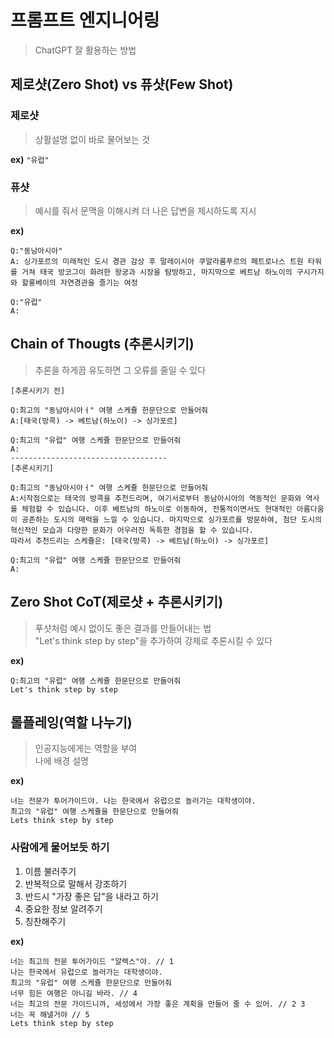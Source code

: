 # 프롬프트 엔지니어링
> ChatGPT 잘 활용하는 방법

## 제로샷(Zero Shot) vs 퓨샷(Few Shot)
### 제로샷
> 상활설명 없이 바로 물어보는 것

**ex)**
```"유럽"```

### 퓨샷
> 예시를 줘서 문맥을 이해시켜 더 나은 답변을 제시하도록 지시

**ex)**
```
Q:"동남아시아"
A: 싱가포르의 미래적인 도시 경관 감상 후 말레이시아 쿠알라룸푸르의 페트로나스 트원 타워를 거쳐 태국 방코그이 화려한 왕궁과 시장을 탐방하고, 마지막으로 베트남 하노이의 구시가지와 할롱베이의 자연경관을 즐기는 여정

Q:"유럽"
A:
```

## Chain of Thougts (추론시키기)
> 추론을 하게끔 유도하면 그 오류를 줄일 수 있다
```
[추론시키기 전]

Q:최고의 "동남아시아ㅓ" 여행 스케쥴 한문단으로 만들어줘
A:[태국(방콕) -> 베트남(하노이) -> 싱가포르]

Q:최고의 "유럽" 여행 스케쥴 한문단으로 만들어줘
A:
-----------------------------------
[추론시키기]

Q:최고의 "동남아시아ㅓ" 여행 스케쥴 한문단으로 만들어줘
A:시작점으로는 태국의 방콕을 추천드리며, 여기서로부터 동남아시아의 역동적인 문화와 역사를 체험할 수 있습니다. 이후 베트남의 하노이로 이동하여, 전통적이면서도 현대적인 아름다움이 공존하는 도시의 매력을 느낄 수 있습니다. 마지막으로 싱가포르를 방문하여, 첨단 도시의 혁신적인 모습과 다양한 문화가 어우러진 독특한 경험을 할 수 있습니다. 
따라서 추천드리는 스케쥴은: [태국(방콕) -> 베트남(하노이) -> 싱가포르]

Q:최고의 "유럽" 여행 스케쥴 한문단으로 만들어줘
A:
```

## Zero Shot CoT(제로샷 + 추론시키기)
> 푸샷처럼 예시 없이도 좋은 결과를 만들어내는 법<br>
> "Let's think step by step"을 추가하여 강제로 추론시킬 수 있다

**ex)**
```
Q:최고의 "유럽" 여행 스케쥴 한문단으로 만들어줘
Let's think step by step
```

## 롤플레잉(역할 나누기)
> 인공지능에게는 역할을 부여<br>
> 나에 배경 설명

**ex)**
```
너는 전문가 투어가이드야. 나는 한국에서 유럽으로 놀러가는 대학생이야.
최고의 "유럽" 여행 스케쥴을 한문단으로 만들어줘
Lets think step by step
```

### 사람에게 물어보듯 하기
1. 이름 불러주기
2. 반복적으로 말해서 강조하기
3. 반드시 "가장 좋은 답"을 내라고 하기
4. 중요한 정보 알려주기
5. 칭찬해주기

**ex)**
```
너는 최고의 전문 투어가이드 "알렉스"야. // 1
나는 한국에서 유럽으로 놀러가는 대학생이야.
최고의 "유럽" 여행 스케쥴 한문단으로 만들어줘
너무 힘든 여행은 아니길 바라. // 4
너는 최고의 전문 가이드니까, 세성에서 가장 좋은 계획을 만들어 줄 수 있어. // 2 3
너는 꼭 해낼거야 // 5
Lets think step by step
```